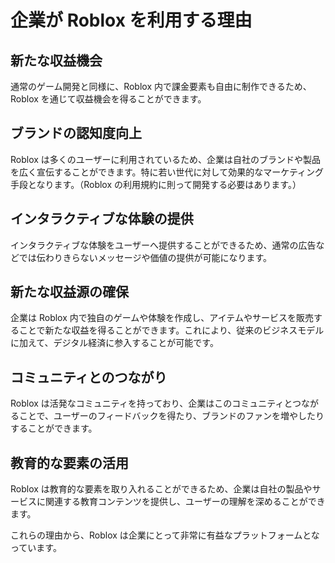 # 企業が Roblox を利用する理由

## 新たな収益機会

通常のゲーム開発と同様に、Roblox 内で課金要素も自由に制作できるため、Roblox を通じて収益機会を得ることができます。

## **ブランドの認知度向上**

Roblox は多くのユーザーに利用されているため、企業は自社のブランドや製品を広く宣伝することができます。特に若い世代に対して効果的なマーケティング手段となります。（Roblox の利用規約に則って開発する必要はあります。）

## **インタラクティブな体験の提供**

インタラクティブな体験をユーザーへ提供することができるため、通常の広告などでは伝わりきらないメッセージや価値の提供が可能になります。

## 新たな収益源の確保

企業は Roblox 内で独自のゲームや体験を作成し、アイテムやサービスを販売することで新たな収益を得ることができます。これにより、従来のビジネスモデルに加えて、デジタル経済に参入することが可能です。

## コミュニティとのつながり

Roblox は活発なコミュニティを持っており、企業はこのコミュニティとつながることで、ユーザーのフィードバックを得たり、ブランドのファンを増やしたりすることができます。

## 教育的な要素の活用

Roblox は教育的な要素を取り入れることができるため、企業は自社の製品やサービスに関連する教育コンテンツを提供し、ユーザーの理解を深めることができます。

これらの理由から、Roblox は企業にとって非常に有益なプラットフォームとなっています。
